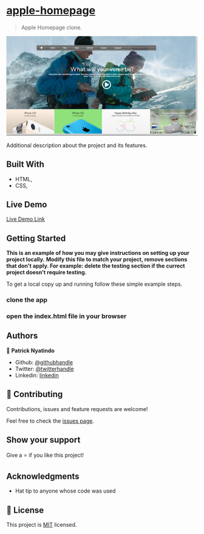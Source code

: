 # [apple-homepage](https://web.archive.org/web/20140228164946/http://www.apple.com/)

> Apple Homepage clone.

![screenshot](./img/screenshot.png)

Additional description about the project and its features.

## Built With

- HTML,
- CSS,

## Live Demo

[Live Demo Link](https://adoring-villani-c1d2a6.netlify.com/)

## Getting Started

**This is an example of how you may give instructions on setting up your project locally.**
**Modify this file to match your project, remove sections that don't apply. For example: delete the testing section if the currect project doesn't require testing.**

To get a local copy up and running follow these simple example steps.

### clone the app

### open the index.html file in your browser

## Authors

👤 **Patrick Nyatindo**

- Github: [@githubhandle](https://github.com/nyatindopatrick)
- Twitter: [@twitterhandle](https://twitter.com/nyatindopatrick)
- Linkedin: [linkedin](https://linkedin.com/in/nyatindopatrick)

## 🤝 Contributing

Contributions, issues and feature requests are welcome!

Feel free to check the [issues page](https://github.com/nyatindopatrick/apple-homepage/issues).

## Show your support

Give a ⭐️ if you like this project!

## Acknowledgments

- Hat tip to anyone whose code was used

## 📝 License

This project is [MIT](lic.url) licensed.
